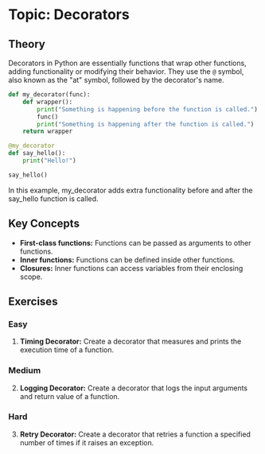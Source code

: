 # Topic: Decorators

## Theory

Decorators in Python are essentially functions that wrap other functions, adding functionality or modifying their behavior. They use the `@` symbol, also known as the "at" symbol, followed by the decorator's name.

```python
def my_decorator(func):
    def wrapper():
        print("Something is happening before the function is called.")
        func()
        print("Something is happening after the function is called.")
    return wrapper

@my_decorator
def say_hello():
    print("Hello!")

say_hello()
```

In this example, my_decorator adds extra functionality before and after the say_hello function is called.

## Key Concepts

- **First-class functions:** Functions can be passed as arguments to other functions.
- **Inner functions:** Functions can be defined inside other functions.
- **Closures:** Inner functions can access variables from their enclosing scope.

## Exercises

### Easy

1. **Timing Decorator:** Create a decorator that measures and prints the execution time of a function.

### Medium

2. **Logging Decorator:** Create a decorator that logs the input arguments and return value of a function.

### Hard

3. **Retry Decorator:** Create a decorator that retries a function a specified number of times if it raises an exception.

